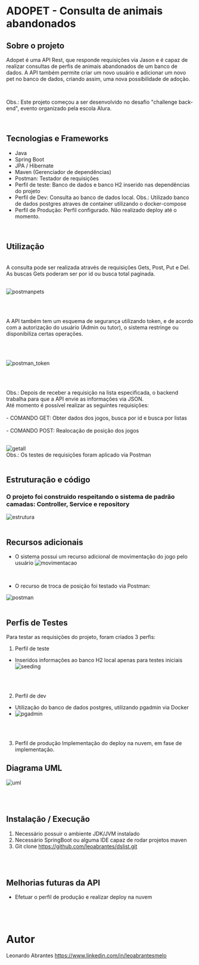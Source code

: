 # ADOPET - Consulta de animais abandonados

## Sobre o projeto
Adopet é uma API Rest, que responde requisições via Jason e é capaz de realizar consultas de perfis de animais abandonados de um banco de dados. A API também permite criar um novo usuário e adicionar um novo pet no banco de dados, criando assim, uma nova possibilidade de adoção.

<br />

Obs.: Este projeto começou a ser desenvolvido no desafio "challenge back-end", evento organizado pela escola Alura.

<br />  

## Tecnologias e Frameworks
- Java
- Spring Boot
- JPA / Hibernate
- Maven (Gerenciador de dependências)
- Postman: Testador de requisições
- Perfil de teste: Banco de dados e banco H2 inserido nas dependências do projeto
- Perfil de Dev: Consulta ao banco de dados local. Obs.: Utilizado banco de dados postgres atraves de container utilizando o docker-compose
- Perfil de Produção: Perfil configurado. Não realizado deploy até o momento.

<br />  

## Utilização
<br />
A consulta pode ser realizada através de requisições Gets, Post, Put e Del. As buscas Gets poderam ser por id ou busca total paginada.
<br />
<br />

![postmanpets](https://github.com/leoabrantes/adopet-backend-api-java/blob/main/imgs/postmanpets.jpg)

<br />
<br />

A API também tem um esquema de segurança utilizando token, e de acordo com a autorização do usuário (Admin ou tutor), o sistema restringe ou disponibiliza certas operações.

<br />
<br />

![postman_token](https://github.com/leoabrantes/adopet-backend-api-java/blob/main/imgs/postman_token.jpg)

<br />
<br />

Obs.: Depois de receber a requisição na lista especificada, o backend trabalha para que a API envie as informações via JSON.
<br />
Até momento é possível realizar as seguintes requisições:
<br />
<br />
          - COMANDO GET: 
               Obter dados dos jogos, busca por id e busca por listas
<br />
<br />
          - COMANDO POST: 
               Realocação de posição dos jogos
<br />
<br />

![getall](https://github.com/leoabrantes/dslist/blob/main/img/getall.jpg)
<br />
Obs.: Os testes de requisições foram aplicado via Postman
<br />
<br />


## Estruturação e código
### O projeto foi construido respeitando o sistema de padrão camadas: Controller, Service e repository
![estrutura](https://github.com/leoabrantes/dslist/blob/main/img/estrutura.jpg)
<br />
<br />



## Recursos adicionais
- O sistema possui um recurso adicional de movimentação do jogo pelo usuário
![movimentacao](https://github.com/leoabrantes/dslist/blob/main/img/movimentacao.jpg)
<br />

- O recurso de troca de posição foi testado via Postman:

![postman](https://github.com/leoabrantes/dslist/blob/main/img/postman.jpg)
<br />
<br />

## Perfis de Testes
Para testar as requisições do projeto, foram criados 3 perfis:

1) Perfil de teste
- Inseridos informações ao banco H2 local apenas para testes iniciais
![seeding](https://github.com/leoabrantes/dslist/blob/main/img/seeding.jpg)
<br />
<br />

2) Perfil de dev
- Utilização do banco de dados postgres, utilizando pgadmin via Docker
- ![pgadmin](https://github.com/leoabrantes/adopet-backend-api-java/blob/main/imgs/pgadmin.jpg)
<br />
<br />
   
3) Perfil de produção
   Implementação do deploy na nuvem, em fase de implementação.
   
## Diagrama UML

![uml](https://github.com/leoabrantes/adopet-backend-api-java/blob/main/imgs/uml.jpg)

<br />
<br />


## Instalação / Execução
1. Necessário possuir o ambiente JDK/JVM instalado
2. Necessário SpringBoot ou alguma IDE capaz de rodar projetos maven
3. Git clone https://github.com/leoabrantes/dslist.git

<br />
<br />


## Melhorias futuras da API
-  Efetuar o perfil de produção e realizar deploy na nuvem

<br />
<br />


# Autor

Leonardo Abrantes
https://www.linkedin.com/in/leoabrantesmelo
